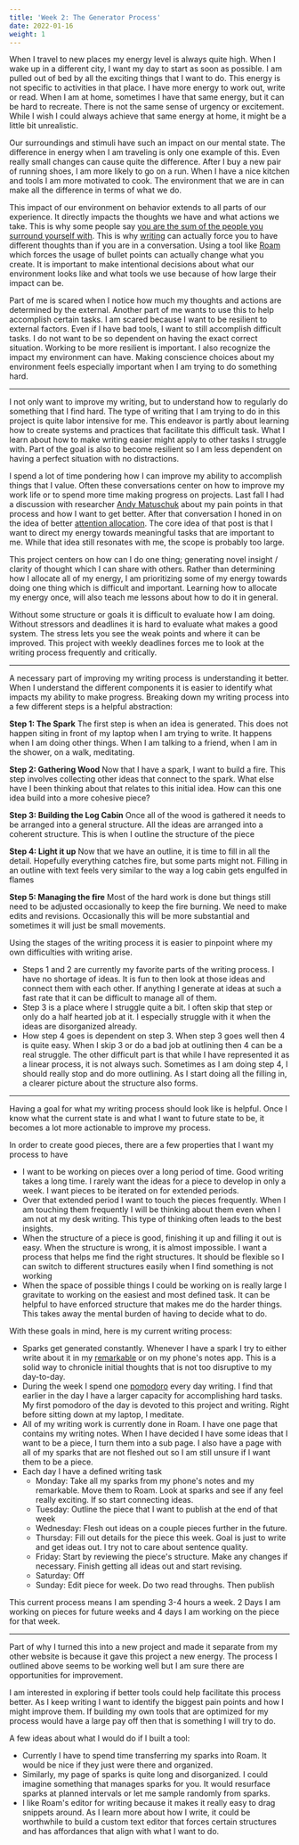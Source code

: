 ```yaml
---
title: 'Week 2: The Generator Process'
date: 2022-01-16
weight: 1
---
```


When I travel to new places my energy level is always quite high. When I wake up in a different city, I want my day to start as soon as possible. I am pulled out of bed by all the exciting things that I want to do. This energy is not specific to activities in that place. I have more energy to work out, write or read. When I am at home, sometimes I have that same energy, but it can be hard to recreate. There is not the same sense of urgency or excitement. While I wish I could always achieve that same energy at home, it might be a little bit unrealistic.

Our surroundings and stimuli have such an impact on our mental state. The difference in energy when I am traveling is only one example of this. Even really small changes can cause quite the difference. After I buy a new pair of running shoes, I am more likely to go on a run. When I have a nice kitchen and tools I am more motivated to cook. The environment that we are in can make all the difference in terms of what we do. 

This impact of our environment on behavior extends to all parts of our experience. It directly impacts the thoughts we have and what actions we take. This is why some people say [you are the sum of the people you surround yourself with](https://blog.samaltman.com/the-days-are-long-but-the-decades-are-short). This is why [writing](/posts/week_1_why_repeated_generator/) can actually force you to have different thoughts than if you are in a conversation. Using a tool like [Roam](https://roamresearch.com/) which forces the usage of bullet points can actually change what you create. It is important to make intentional decisions about what our environment looks like and what tools we use because of how large their impact can be. 

Part of me is scared when I notice how much my thoughts and actions are determined by the external. Another part of me wants to use this to help accomplish certain tasks. I am scared because I want to be resilient to external factors. Even if I have bad tools, I want to still accomplish difficult tasks. I do not want to be so dependent on having the exact correct situation. Working to be more resilient is important. I also recognize the impact my environment can have. Making conscience choices about my environment feels especially important when I am trying to do something hard. 

***

I not only want to improve my writing, but to understand how to regularly do something that I find hard. The type of writing that I am trying to do in this project is quite labor intensive for me. This endeavor is partly about learning how to create systems and practices that facilitate this difficult task. What I learn about how to make writing easier might apply to other tasks I struggle with. Part of the goal is also to become resilient so I am less dependent on having a perfect situation with no distractions.

I spend a lot of time pondering how I can improve my ability to accomplish things that I value. Often these conversations center on how to improve my work life or to spend more time making progress on projects. Last fall I had a discussion with researcher [Andy Matuschuk](https://andymatuschak.org/) about my pain points in that process and how I want to get better. After that conversation I honed in on the idea of better [attention allocation](https://judahgnewman.com/#/post/project_intro). The core idea of that post is that I want to direct my energy towards meaningful tasks that are important to me. While that idea still resonates with me, the scope is probably too large. 

This project centers on how can I do one thing; generating novel insight / clarity of thought which I can share with others. Rather than determining how I allocate all of my energy, I am prioritizing some of my energy towards doing one thing which is difficult and important. Learning how to allocate my energy once, will also teach me lessons about how to do it in general. 

Without some structure or goals it is difficult to evaluate how I am doing. Without stressors and deadlines it is hard to evaluate what makes a good system. The stress lets you see the weak points and where it can be improved. This project with weekly deadlines forces me to look at the writing process frequently and critically.

***

A necessary part of improving my writing process is understanding it better.  When I understand the different components it is easier to identify what impacts my ability to make progress.  Breaking down my writing process into a few different steps is a helpful abstraction: 

**Step 1: The Spark** The first step is when an idea is generated. This does not happen siting in front of my laptop when I am trying to write. It happens when I am doing other things. When I am talking to a friend, when I am in the shower, on a walk, meditating. 

**Step 2: Gathering Wood** Now that I have a spark, I want to build a fire. This step involves collecting other ideas that connect to the spark. What else have I been thinking about that relates to this initial idea. How can this one idea build into a more cohesive piece? 

**Step 3: Building the Log Cabin** Once all of the wood is gathered it needs to be arranged into a general structure. All the ideas are arranged into a coherent structure. This is when I outline the structure of the piece 

**Step 4: Light it up**  Now that we have an outline, it is time to fill in all the detail. Hopefully everything catches fire, but some parts might not. Filling in an outline with text feels very similar to the way a log cabin gets engulfed in flames

**Step 5: Managing the fire** Most of the hard work is done but things still need to be adjusted occasionally to keep the fire burning. We need to make edits and revisions. Occasionally this will be more substantial and sometimes it will just be small movements.

Using the stages of the writing process it is easier to pinpoint where my own difficulties with writing arise.

- Steps 1 and 2 are currently my favorite parts of the writing process. I have no shortage of ideas. It is fun to then look at those ideas and connect them with each other. If anything I generate at ideas at such a fast rate that it can be difficult to manage all of them.
- Step 3 is a place where I struggle quite a bit. I often skip that step or only do a half hearted job at it. I especially struggle with it when the ideas are disorganized already.
- How step 4 goes is dependent on step 3. When step 3 goes well then 4 is quite easy. When I skip 3 or do a bad job at outlining then 4 can be a real struggle. The other difficult part is that while I have represented it as a linear process, it is not always such. Sometimes as I am doing step 4, I should really stop and do more outlining. As I start doing all the filling in, a clearer picture about the structure also forms. 

***

Having a goal for what my writing process should look like is helpful. Once I know what the current state is and what I want to future state to be, it becomes a lot more actionable to improve my process.

In order to create good pieces, there are a few properties that I want my process to have
- I want to be working on pieces over a long period of time. Good writing takes a long time. I rarely want the ideas for a piece to develop in only a week. I want pieces to be iterated on for extended periods. 
- Over that extended period I want to touch the pieces frequently. When I am touching them frequently I will be thinking about them even when I am not at my desk writing. This type of thinking often leads to the best insights.
- When the structure of a piece is good, finishing it up and filling it out is easy. When the structure is wrong, it is almost impossible. I want a process that helps me find the right structures. It should be flexible so I can switch to different structures easily when I find something is not working
- When the space of possible things I could be working on is really large I gravitate to working on the easiest and most defined task. It can be helpful to have enforced structure that makes me do the harder things. This takes away the mental burden of having to decide what to do. 

With these goals in mind, here is my current writing process:
- Sparks get generated constantly. Whenever I have a spark I try to either write about it in my [remarkable](https://remarkable.com/) or on my phone's notes app. This is a solid way to chronicle initial thoughts that is not too disruptive to my day-to-day. 
- During the week I spend one [pomodoro](https://en.wikipedia.org/wiki/Pomodoro_Technique) every day writing. I find that earlier in the day I have a larger capacity for accomplishing hard tasks. My first pomodoro of the day is devoted to this project and writing. Right before sitting down at my laptop, I meditate.
- All of my writing work is currently done in Roam. I have one page that contains my writing notes. When I have decided I have some ideas that I want to be a piece, I turn them into a sub page. I also have a page with all of my sparks that are not fleshed out so I am still unsure if I want them to be a piece. 
- Each day I have a defined writing task
    - Monday: Take all my sparks from my phone's notes and my remarkable. Move them to Roam. Look at sparks and see if any feel really exciting. If so start connecting ideas. 
    - Tuesday: Outline the piece that I want to publish at the end of that week
    - Wednesday: Flesh out ideas on a couple pieces further in the future. 
    - Thursday: Fill out details for the piece this week. Goal is just to write and get ideas out. I try not to care about sentence quality.
    - Friday: Start by reviewing the piece's structure. Make any changes if necessary. Finish getting all ideas out and start revising.
    - Saturday: Off
    - Sunday: Edit piece for week. Do two read throughs. Then publish

This current process means I am spending 3-4 hours a week. 2 Days I am working on pieces for future weeks and 4 days I am working on the piece for that week.

***
Part of why I turned this into a new project and made it separate from my other website is because it gave this project a new energy. The process I outlined above seems to be working well but I am sure there are opportunities for improvement. 

I am interested in exploring if better tools could help facilitate this process better. As I keep writing I want to identify the biggest pain points and how I might improve them. If building my own tools that are optimized for my process would have a large pay off then that is something I will try to do. 

A few ideas about what I would do if I built a tool:
- Currently I have to spend time transferring my sparks into Roam. It would be nice if they just were there and organized. 
- Similarly, my page of sparks is quite long and disorganized. I could imagine something that manages sparks for you. It would resurface sparks at planned intervals or let me sample randomly from sparks. 
- I like Roam's editor for writing because it makes it really easy to drag snippets around. As I learn more about how I write, it could be worthwhile to build a custom text editor that forces certain structures and has affordances that align with what I want to do. 
